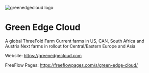 ![greenedgecloud logo](/img/greenedgecloud-logo.jpg)

# Green Edge Cloud

A global ThreeFold Farm
Current farms in US, CAN, South Africa and Austria
Next farms in rollout for Central/Eastern Europe and Asia

Website: https://greenedgecloud.com

FreeFlow Pages: https://freeflowpages.com/s/green-edge-cloud/